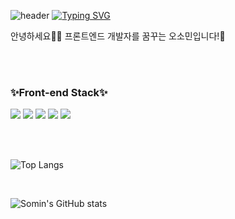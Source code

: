 ![header](https://capsule-render.vercel.app/api?type=waving&color=6994CDEE&height=80&section=header&text=&fontSize=32&fontAlignY=36&fontColor=ffffff)
[![Typing SVG](https://readme-typing-svg.herokuapp.com?font=Fira+Code&weight=500&size=40&pause=1000&color=6994CDEE&width=1000&height=100&lines=Welcome+to+Somin's+GitHub)](https://git.io/typing-svg)

안녕하세요👋🏻 프론트엔드 개발자를 꿈꾸는 오소민입니다!🙂

<br/>
<br/>

### ✨Front-end Stack✨
<img src="https://img.shields.io/badge/HTML5-E34F26?style=flat-square&logo=html5&logoColor=white"/> <img src="https://img.shields.io/badge/CSS3-1572B6?style=flat-square&logo=css3&logoColor=white"/> <img src="https://img.shields.io/badge/JavaScript-FFCA28?style=flat-square&logo=javascript&logoColor=white"/> <img src="https://img.shields.io/badge/TypeScript-3178C6?style=flat-square&logo=typescript&logoColor=white"/> <img src="https://img.shields.io/badge/React-61DAFB?style=flat-square&logo=react&logoColor=white"/> 

<br/>
<br/>

![Top Langs](https://github-readme-stats.vercel.app/api/top-langs/?username=somin00&langs_count=8)

<br/>

![Somin's GitHub stats](https://github-readme-stats.vercel.app/api?username=somin00&show_icons=true&theme=swift)


